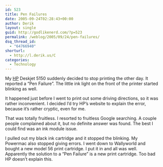 ```yaml
---
id: 523
title: Pen Failures
date: 2005-09-24T02:28:43+00:00
author: Derik
layout: single
guid: http://godlikenerd.com/?p=523
permalink: /weblog/2005/09/24/pen-failures/
dsq_thread_id:
  - "64766940"
shorturl:
  - http://l.derik.us/C
categories:
  - Technology
---
```

My [HP](http://www.hp.com) Deskjet 5150 suddenly decided to stop printing the other day. It reported a &#8220;Pen Failure&#8221;. The little ink light on the front of the printer started blinking as well.

It happened just before I went to print out some driving directions, so it was rather inconvenient. I decided I&#8217;d try HP&#8217;s website to explain the error, because it&#8217;s rather cryptic, even for me.

That was totally fruitless. I resorted to fruitless Google searching. A couple people complained about it, but no definite answer was found. The best I could find was an ink module issue.

I pulled out my black ink cartridge and it stopped the blinking. My Powermac also stopped giving errors. I went down to Wallyworld and bought a new model 56 print cartridge. I put it in and all was well. Apparently the solution to a &#8220;Pen Failure&#8221; is a new print cartridge. Too bad HP doesn&#8217;t explain this.